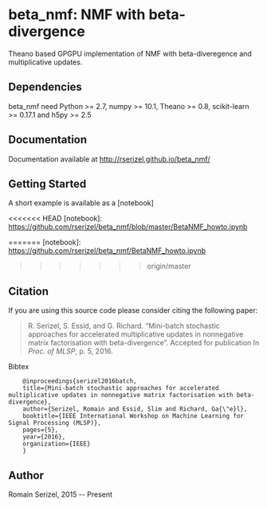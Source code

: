 # beta_nmf: NMF with beta-divergence

Theano based GPGPU implementation of NMF with beta-diveregence and multiplicative updates.


## Dependencies

beta_nmf need Python >= 2.7, numpy >= 10.1, Theano >= 0.8, scikit-learn >= 0.17.1 and h5py >= 2.5

## Documentation

Documentation available at http://rserizel.github.io/beta_nmf/

## Getting Started

A short example is available as a [notebook]

<<<<<<< HEAD
[notebook]: https://github.com/rserizel/beta_nmf/blob/master/BetaNMF_howto.ipynb

=======
[notebook]: https://github.com/rserizel/beta_nmf/BetaNMF_howto.ipynb
>>>>>>> origin/master

## Citation

If you are using this source code please consider citing the following paper: 

> R. Serizel, S. Essid, and G. Richard. “Mini-batch stochastic approaches for accelerated multiplicative updates in nonnegative matrix factorisation with beta-divergence”. Accepted for publication In *Proc. of MLSP*, p. 5, 2016.

Bibtex
```
	@inproceedings{serizel2016batch,
  	title={Mini-batch stochastic approaches for accelerated multiplicative updates in nonnegative matrix factorisation with beta-divergence},
  	author={Serizel, Romain and Essid, Slim and Richard, Ga{\"e}l},
  	booktitle={IEEE International Workshop on Machine Learning for Signal Processing (MLSP)},
  	pages={5},
  	year={2016},
  	organization={IEEE}
	}
```

## Author

Romain Serizel, 2015 -- Present
